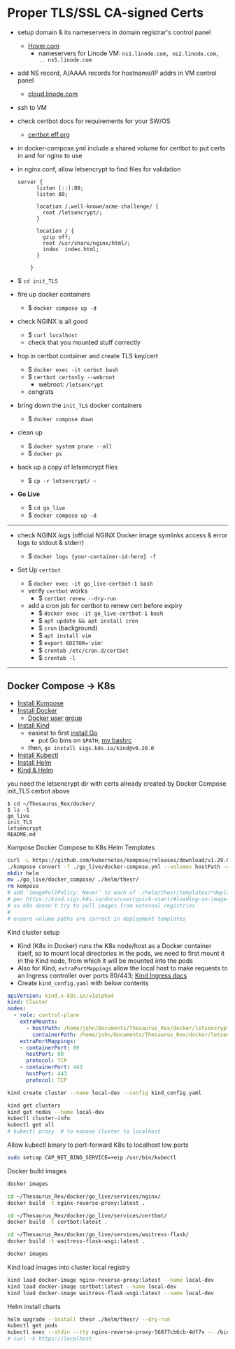 # Proper TLS/SSL CA-signed Certs
- setup domain & its nameservers in domain registrar's control panel
    - [Hover.com](https://www.hover.com/control_panel/domain)
        - nameservers for Linode VM: `ns1.linode.com, ns2.linode.com, .. ns5.linode.com`
- add NS record, A/AAAA records for hostname/IP addrs in VM control panel
    - [cloud.linode.com](https://cloud.linode.com/domains/)
- ssh to VM
- check certbot docs for requirements for your SW/OS
    - [certbot.eff.org](https://certbot.eff.org/)
- in docker-compose.yml include a shared volume for certbot to put certs in and for nginx to use
- in nginx.conf, allow letsencrypt to find files for validation
    ```
    server {
          listen [::]:80;
          listen 80;

          location /.well-known/acme-challenge/ {
            root /letsencrypt/;
          }

          location / {
            gzip off;
            root /usr/share/nginx/html/;
            index  index.html;
          }

        }
    ```

- $ `cd init_TLS`
- fire up docker containers
    - $ `docker compose up -d`
- check NGINX is all good
    - $ `curl localhost`
    - check that you mounted stuff correctly
- hop in certbot container and create TLS key/cert
    - $ `docker exec -it cerbot bash`
    - $ `certbot certonly --webroot`
        - webroot: `/letsencrypt`
    - congrats

- bring down the `init_TLS` docker containers
    - $ `docker compose down`
- clean up
    - $ `docker system prune --all`
    - $ `docker ps`
- back up a copy of letsencrypt files
    - $ `cp -r letsencrypt/ ~`
- **Go Live**
    - $ `cd go_live`
    - $ `docker compose up -d`

---

- check NGINX logs (official NGINX Docker image symlinks access & error logs to stdout & stderr)
    - $ `docker logs {your-container-id-here} -f`

- Set Up `certbot`
    - $ `docker exec -it go_live-certbot-1 bash`
    - verify `certbot` works
        - $ `certbot renew --dry-run`
    - add a cron job for certbot to renew cert before expiry
        - $ `docker exec -it go_live-certbot-1 bash`
        - $ `apt update && apt install cron`
        - $ `cron` (background)
        - $ `apt install vim`
        - $ `export EDITOR='vim'`
        - $ `crontab /etc/cron.d/certbot`
        - $ `crontab -l`

---

## Docker Compose -> K8s

- [Install Kompose](https://github.com/kubernetes/kompose)
- [Install Docker](https://docs.docker.com/engine/install/debian/)
    - [Docker user group](https://docs.docker.com/engine/install/linux-postinstall/)
- [Install Kind](https://kind.sigs.k8s.io/docs/user/quick-start/#installation)
    - easiest to first [install Go](https://go.dev/doc/install)
        - put Go bins on `$PATH`; [my bashrc](https://github.com/treatmesubj/Tips-Tricks/blob/master/configs/Linux/Bash/.bashrc_john.sh)
    - then, `go install sigs.k8s.io/kind@v0.20.0`
- [Install Kubectl](https://kubernetes.io/docs/tasks/tools/install-kubectl-linux/)
- [Install Helm](https://helm.sh/docs/intro/install/)
- [Kind & Helm](https://faun.pub/local-kubernetes-with-kind-helm-and-a-sample-service-4755e3e6eff4)

you need the letsencrypt dir with certs already created by Docker Compose init\_TLS cerbot above
```
$ cd ~/Thesaurus_Rex/docker/
$ ls -1
go_live
init_TLS
letsencrypt
README.md
```

Kompose Docker Compose to K8s Helm Templates
```bash
curl -L https://github.com/kubernetes/kompose/releases/download/v1.29.0/kompose-linux-amd64 -o kompose
./kompose convert -f ./go_live/docker-compose.yml --volumes hostPath -c
mkdir helm
mv ./go_live/docker_compose/ ./helm/thesr/
rm kompose
# add `imagePullPolicy: Never` to each of ./helm/thesr/templates/*deployment.yaml
# per https://kind.sigs.k8s.io/docs/user/quick-start/#loading-an-image-into-your-cluster
# so k8s doesn't try to pull images from external registries
#
# ensure volume paths are correct in deployment templates
```

Kind cluster setup
- Kind (K8s in Docker) runs the K8s node/host as a Docker container itself, so to mount local directories in the pods, we need to first mount it in the Kind node, from which it will be mounted into the pods
- Also for Kind, `extraPortMappings` allow the local host to make requests to an Ingress controller over ports 80/443; [Kind Ingress docs](https://kind.sigs.k8s.io/docs/user/ingress/)
- Create `kind_config.yaml` with below contents
```yaml
apiVersion: kind.x-k8s.io/v1alpha4
kind: Cluster
nodes:
  - role: control-plane
    extraMounts:
      - hostPath: /home/john/Documents/Thesaurus_Rex/docker/letsencrypt/
        containerPath: /home/john/Documents/Thesaurus_Rex/docker/letsencrypt/
    extraPortMappings:
    - containerPort: 80
      hostPort: 80
      protocol: TCP
    - containerPort: 443
      hostPort: 443
      protocol: TCP
```

```bash
kind create cluster --name local-dev --config kind_config.yaml

kind get clusters
kind get nodes --name local-dev
kubectl cluster-info
kubectl get all
# kubectl proxy  # to expose cluster to localhost
```

Allow kubectl binary to port-forward K8s to localhost low ports
```bash
sudo setcap CAP_NET_BIND_SERVICE=+eip /usr/bin/kubectl
```

Docker build images
```bash
docker images

cd ~/Thesaurus_Rex/docker/go_live/services/nginx/
docker build -t nginx-reverse-proxy:latest .

cd ~/Thesaurus_Rex/docker/go_live/services/certbot/
docker build -t certbot:latest .

cd ~/Thesaurus_Rex/docker/go_live/services/waitress-flask/
docker build -t waitress-flask-wsgi:latest .

docker images
```

Kind load images into cluster local registry
```bash
kind load docker-image nginx-reverse-proxy:latest --name local-dev
kind load docker-image certbot:latest --name local-dev
kind load docker-image waitress-flask-wsgi:latest --name local-dev
```

Helm install charts
```bash
helm upgrade --install thesr ./helm/thesr/ --dry-run
kubectl get pods
kubectl exec --stdin --tty nginx-reverse-proxy-56877cb6cb-4df7x -- /bin/bash
# curl -k https://localhost
```
